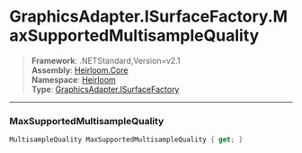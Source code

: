 # GraphicsAdapter.ISurfaceFactory.MaxSupportedMultisampleQuality

> **Framework**: .NETStandard,Version=v2.1  
> **Assembly**: [Heirloom.Core][0]  
> **Namespace**: [Heirloom][0]  
> **Type**: [GraphicsAdapter.ISurfaceFactory][1]

--------------------------------------------------------------------------------

### MaxSupportedMultisampleQuality

```cs
MultisampleQuality MaxSupportedMultisampleQuality { get; }
```

[0]: ../Heirloom.Core.md
[1]: Heirloom.GraphicsAdapter.ISurfaceFactory.md
